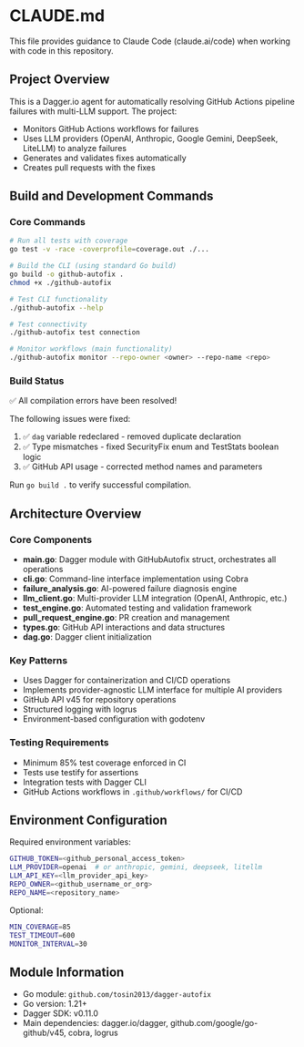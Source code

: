 # CLAUDE.md

This file provides guidance to Claude Code (claude.ai/code) when working with code in this repository.

## Project Overview

This is a Dagger.io agent for automatically resolving GitHub Actions pipeline failures with multi-LLM support. The project:
- Monitors GitHub Actions workflows for failures
- Uses LLM providers (OpenAI, Anthropic, Google Gemini, DeepSeek, LiteLLM) to analyze failures
- Generates and validates fixes automatically
- Creates pull requests with the fixes

## Build and Development Commands

### Core Commands
```bash
# Run all tests with coverage
go test -v -race -coverprofile=coverage.out ./...

# Build the CLI (using standard Go build)
go build -o github-autofix .
chmod +x ./github-autofix

# Test CLI functionality
./github-autofix --help

# Test connectivity
./github-autofix test connection

# Monitor workflows (main functionality)
./github-autofix monitor --repo-owner <owner> --repo-name <repo>
```

### Build Status
✅ All compilation errors have been resolved!

The following issues were fixed:
1. ✅ `dag` variable redeclared - removed duplicate declaration
2. ✅ Type mismatches - fixed SecurityFix enum and TestStats boolean logic
3. ✅ GitHub API usage - corrected method names and parameters

Run `go build .` to verify successful compilation.

## Architecture Overview

### Core Components
- **main.go**: Dagger module with GitHubAutofix struct, orchestrates all operations
- **cli.go**: Command-line interface implementation using Cobra
- **failure_analysis.go**: AI-powered failure diagnosis engine
- **llm_client.go**: Multi-provider LLM integration (OpenAI, Anthropic, etc.)
- **test_engine.go**: Automated testing and validation framework
- **pull_request_engine.go**: PR creation and management
- **types.go**: GitHub API interactions and data structures
- **dag.go**: Dagger client initialization

### Key Patterns
- Uses Dagger for containerization and CI/CD operations
- Implements provider-agnostic LLM interface for multiple AI providers
- GitHub API v45 for repository operations
- Structured logging with logrus
- Environment-based configuration with godotenv

### Testing Requirements
- Minimum 85% test coverage enforced in CI
- Tests use testify for assertions
- Integration tests with Dagger CLI
- GitHub Actions workflows in `.github/workflows/` for CI/CD

## Environment Configuration

Required environment variables:
```bash
GITHUB_TOKEN=<github_personal_access_token>
LLM_PROVIDER=openai  # or anthropic, gemini, deepseek, litellm
LLM_API_KEY=<llm_provider_api_key>
REPO_OWNER=<github_username_or_org>
REPO_NAME=<repository_name>
```

Optional:
```bash
MIN_COVERAGE=85
TEST_TIMEOUT=600
MONITOR_INTERVAL=30
```

## Module Information
- Go module: `github.com/tosin2013/dagger-autofix`
- Go version: 1.21+
- Dagger SDK: v0.11.0
- Main dependencies: dagger.io/dagger, github.com/google/go-github/v45, cobra, logrus